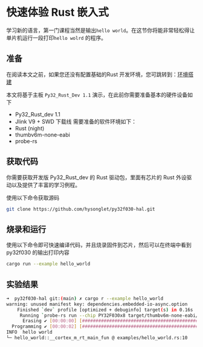 
# 快速体验 Rust 嵌入式
学习新的语言，第一门课程当然是输出`hello world`。在这节你将能非常轻松得让单片机运行一段打印`hello wolrd` 的程序。

## 准备
在阅读本文之前，如果您还没有配置基础的Rust 开发环境，您可跳转到：[环境搭建](../environment/chapter.md)

本文将基于主板 `Py32_Rust_Dev 1.1` 演示，在此前你需要准备基本的硬件设备如下
- Py32_Rust_dev 1.1
- Jlink V9 + SWD 下载线
需要准备的软件环境如下：
- Rust (night)
- thumbv6m-none-eabi
- probe-rs

## 获取代码
你需要获取开发版 Py32_Rust_dev 的 Rust 驱动包，里面有芯片的 Rust 外设驱动以及提供了丰富的学习例程。

使用以下命令获取源码
``` bash
git clone https://github.com/hysonglet/py32f030-hal.git
```

## 烧录和运行
使用以下命令即可快速编译代码，并且烧录固件到芯片，然后可以在终端中看到 py32f030 的输出打印内容

``` bash
cargo run --example hello_world
```

## 实验结果
``` bash
➜  py32f030-hal git:(main) ✗ cargo r --example hello_world
warning: unused manifest key: dependencies.embedded-io-async.option
    Finished `dev` profile [optimized + debuginfo] target(s) in 0.16s
     Running `probe-rs run --chip PY32F030x8 target/thumbv6m-none-eabi/debug/examples/hello_world`
      Erasing ✔ [00:00:00] [###############################################################] 12.00 KiB/12.00 KiB @ 92.09 KiB/s (eta 0s )
  Programming ✔ [00:00:02] [##################################################################] 9.50 KiB/9.50 KiB @ 4.18 KiB/s (eta 0s )    Finished in 2.444s
INFO  hello world
└─ hello_world::__cortex_m_rt_main_fun @ examples/hello_world.rs:10
```